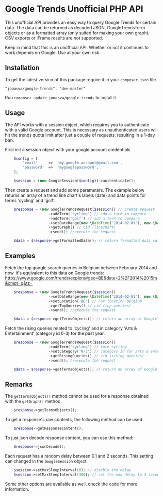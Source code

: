 # Google Trends Unofficial PHP API

This unofficial API provides an easy way to query Google Trends for certain data. The data can be returned as decoded JSON, GoogleTrendsTerm objects or as a formatted array (only suited for making your own graph). CSV exports or iFrame results are not supported.

Keep in mind that this is an unofficial API. Whether or not it continues to work depends on Google. Use at your own risk.

## Installation

To get the latest version of this package require it in your `composer.json` file.

~~~
"jonasva/google-trends": "dev-master"
~~~

Run `composer update jonasva/google-trends` to install it.

## Usage

The API works with a session object, which requires you to authenticate with a valid Google account. This is necessary as unauthenticated users will hit the trends quota limit after just a couple of requests, resulting in a 1-day ban.

First init a session object with your google account credentials
```php
    $config = [
        'email'     =>  'my.google.account@gmail.com',
        'password'  =>  'mygooglepassword',
    ];

    $session = (new GoogleSession($config))->authenticate();
```

Then create a request and add some parameters. The example below returns an array of a trend line chart's labels (date) and data points for terms 'cycling' and 'golf'.
```php
    $response = (new GoogleTrendsRequest($session)) // create request
                    ->addTerm('cycling') // add a term to compare
                    ->addTerm('golf') // add a term to compare
                    ->setDateRange(new \DateTime('2014-02-01'), new \DateTime()) // date range
                    ->getGraph() // cid (linechart)
                    ->send(); //execute the request

    $data = $response->getFormattedData(); // return formatted data suitable for creating a line chart
```

## Examples

Fetch the top google search queries in Belgium between February 2014 and now. It's equivalent to this data on Google trends: https://www.google.com/trends/explore#geo=BE&date=2%2F2014%2015m&cmpt=q&tz=
```php
    $response = (new GoogleTrendsRequest($session))
                    ->setDateRange(new \DateTime('2014-02-01'), new \DateTime()) // date range, if not passed, the past year will be used by default
                    ->setLocation('BE') // For location Belgium
                    ->getTopQueries() // cid (top queries)
                    ->send(); //execute the request

    $data = $response->getTermsObjects(); // return an array of GoogleTrendsTerm objects
```

Fetch the rising queries related to 'cycling' and in category 'Arts & Entertainment' (category id 0-3) for the past year.
```php
    $response = (new GoogleTrendsRequest($session))
                    ->addTerm('cycling') // term cycling
                    ->setCategory('0-3') // category id for arts & entertainment
                    ->getRisingQueries() // cid (rising queries)
                    ->send(); //execute the request

    $data = $response->getTermsObjects(); // return an array of GoogleTrendsTerm objects
```

## Remarks

The `getTermsObjects()` method cannot be used for a response obtained with the `getGraph()` method.
```php
    $response->getTermsObjects();
```

To get a response's raw contents, the following method can be used:
```php
    $response->getResponseContent();
```

To just json decode response content, you can use this method:
```php
    $response->jsonDecode();
```

Each request has a random delay between 0.1 and 2 seconds. This setting can changed in the `GoogleSession` object.
```php
    $session->setMaxSleepInterval(0); // disable the delay
    $session->setMaxSleepInterval(300); // set the max delay to 3 seconds
```

Some other options are available as well, check the code for more information. 